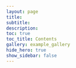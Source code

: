 ```yaml
---
layout: page
title: 
subtitle: 
description:  
toc: true
toc_title: Contents
gallery: example_gallery
hide_hero: true
show_sidebar: false
---
```



